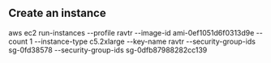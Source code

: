 ## Create an instance
aws ec2 run-instances  --profile ravtr --image-id ami-0ef1051d6f0313d9e --count 1  --instance-type c5.2xlarge --key-name ravtr --security-group-ids sg-0fd38578 --security-group-ids sg-0dfb87988282cc139
